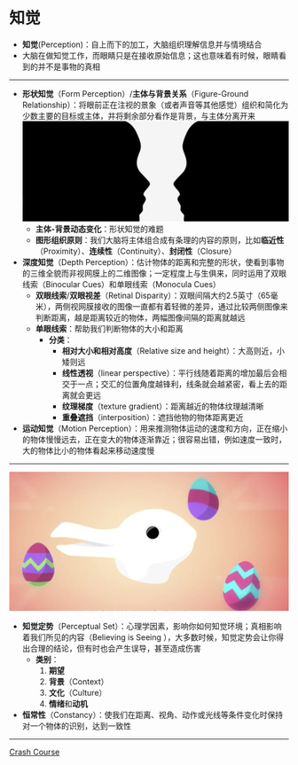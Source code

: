 # 知觉
* **知觉**(Perception)：自上而下的加工，大脑组织理解信息并与情境结合
* 大脑在做知觉工作，而眼睛只是在接收原始信息；这也意味着有时候，眼睛看到的并不是事物的真相

---
* **形状知觉**（Form Perception）/**主体与背景关系**（Figure-Ground Relationship）：将眼前正在注视的景象（或者声音等其他感觉）组织和简化为少数主要的目标或主体，并将剩余部分看作是背景，与主体分离开来
![](images/FormPerception.png)
  * **主体-背景动态变化**：形状知觉的难题
  *  **图形组织原则**：我们大脑将主体组合成有条理的内容的原则，比如**临近性**（Proximity）、**连续性**（Continuity）、**封闭性**（Closure）
* **深度知觉**（Depth Perception）：估计物体的距离和完整的形状，使看到事物的三维全貌而非视网膜上的二维图像；一定程度上与生俱来，同时运用了双眼线索（Binocular Cues）和单眼线索（Monocula Cues）
  * **双眼线索**/**双眼视差**（Retinal Disparity）：双眼间隔大约2.5英寸（65毫米），两侧视网膜接收的图像一直都有着轻微的差异，通过比较两侧图像来判断距离，越是距离较近的物体，两幅图像间隔的距离就越远
  * **单眼线索**：帮助我们判断物体的大小和距离
    * **分类**：
      * **相对大小和相对高度**（Relative size and height）：大高则近，小矮则远
      * **线性透视**（linear perspective）：平行线随着距离的增加最后会相交于一点；交汇的位置角度越锋利，线条就会越紧密，看上去的距离就会更远
      * **纹理梯度**（texture gradient）：距离越近的物体纹理越清晰
      * **重叠遮挡**（interposition）：遮挡他物的物体距离更近
* **运动知觉**（Motion Perception）：用来推测物体运动的速度和方向，正在缩小的物体慢慢远去，正在变大的物体逐渐靠近；很容易出错，例如速度一致时，大的物体比小的物体看起来移动速度慢
---
![](images/PerceptualSet.png)
* **知觉定势**（Perceptual Set）：心理学因素，影响你如何知觉环境；真相影响着我们所见的内容（Believing is Seeing ），大多数时候，知觉定势会让你得出合理的结论，但有时也会产生误导，甚至造成伤害
  * **类别**：
    1. **期望**
    2. **背景**（Context）
    3. **文化**（Culture）
    4. **情绪**和**动机**
* **恒常性**（Constancy）：使我们在距离、视角、动作或光线等条件变化时保持对一个物体的识别，达到一致性

---
[Crash Course](https://www.bilibili.com/video/BV1Ax411N75Q?p=8)